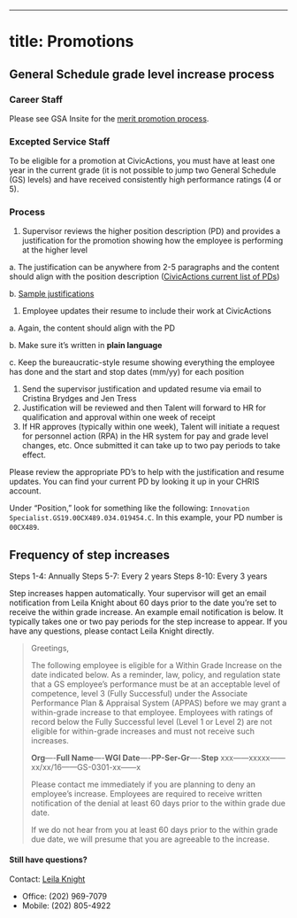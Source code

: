 * * *

# title: Promotions

## General Schedule grade level increase process

### Career Staff

Please see GSA Insite for the [merit promotion process](https://insite.gsa.gov/portal/mediaId/524673/fileName/SOP_MP_Eligibles_and_Consideration.action).

### Excepted Service Staff

To be eligible for a promotion at CivicActions, you must have at least one year in the current grade (it is not possible to jump two General Schedule (GS) levels) and have received consistently high performance ratings (4 or 5).

### Process

1. Supervisor reviews the higher position description (PD) and provides a justification for the promotion showing how the employee is performing at the higher level

a. The justification can be anywhere from 2-5 paragraphs and the content should align with the position description ([CivicActions current list of PDs](https://docs.google.com/spreadsheets/d/1VfngE9xfmBnSmMwoyVp7VhHk1n2mr1AF3KzK12Tlb5o/edit#gid=0))

b. [Sample justifications](https://docs.google.com/document/d/1H15tYABQzr79lnQPFIKN9jj7iGXjmQ1_mkvHh30_3q4/edit)

1. Employee updates their resume to include their work at CivicActions

a. Again, the content should align with the PD

b. Make sure it’s written in **plain language**

c. Keep the bureaucratic-style resume showing everything the employee has done and the start and stop dates (mm/yy) for each position

1. Send the supervisor justification and updated resume via email to Cristina Brydges and Jen Tress
2. Justification will be reviewed and then Talent will forward to HR for qualification and approval within one week of receipt
3. If HR approves (typically within one week), Talent will initiate a request for personnel action (RPA) in the HR system for pay and grade level changes, etc. Once submitted it can take up to two pay periods to take effect.

Please review the appropriate PD’s to help with the justification and resume updates. You can find your current PD by looking it up in your CHRIS account.

Under “Position,” look for something like the following: `Innovation Specialist.GS19.00CX489.034.019454.C`. In this example, your PD number is `00CX489`.

## Frequency of step increases

Steps 1-4: Annually
Steps 5-7: Every 2 years
Steps 8-10: Every 3 years

Step increases happen automatically. Your supervisor will get an email notification from Leila Knight about 60 days prior to the date you’re set to receive the within grade increase. An example email notification is below. It typically takes one or two pay periods for the step increase to appear. If you have any questions, please contact Leila Knight directly.

> Greetings,
>
> The following employee is eligible for a Within Grade Increase on the date indicated below. As a reminder, law, policy, and regulation state that a GS employee’s performance must be at an acceptable level of competence, level 3 (Fully Successful) under the Associate Performance Plan & Appraisal System (APPAS) before we may grant a within-grade increase to that employee. Employees with ratings of record below the Fully Successful level (Level 1 or Level 2) are not eligible for within-grade increases and must not receive such increases.
>
> **Org**—-**Full Name**—-**WGI Date**—-**PP-Ser-Gr**—-**Step**
> xxx——xxxxx——xx/xx/16——GS-0301-xx——x
>
> Please contact me immediately if you are planning to deny an employee’s increase. Employees are required to receive written notification of the denial at least 60 days prior to the within grade due date.
>
> If we do not hear from you at least 60 days prior to the within grade due date, we will presume that you are agreeable to the increase.

#### Still have questions?

Contact: [Leila Knight](mailto:leila.knight@gsa.gov)

* Office: (202) 969-7079
* Mobile: (202) 805-4922
